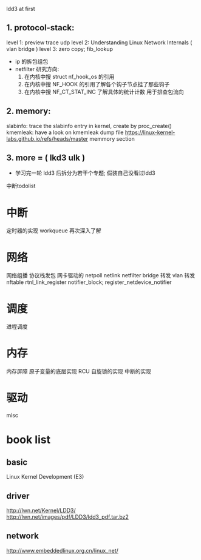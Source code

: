 ldd3 at first

## 1. protocol-stack:
 level 1: preview trace udp
 level 2: Understanding Linux Network Internals ( vlan bridge )
 level 3: zero copy; fib_lookup
 + ip 的拆包组包
 + netfilter 研究方向:
    1. 在内核中搜 struct nf_hook_os 的引用
    2. 在内核中搜 NF_HOOK 的引用了解各个钩子节点挂了那些钩子
    3. 在内核中搜 NF_CT_STAT_INC 了解具体的统计计数 用于排查包流向

## 2. memory:
 slabinfo: trace the slabinfo entry in kernel, create by proc_create()
 kmemleak: have a look on kmemleak dump file
 https://linux-kernel-labs.github.io/refs/heads/master memmory section

## 3. more = ( lkd3 ulk )


+ 学习完一轮 ldd3 后拆分为若干个专题; 假装自己没看过ldd3

中断todolist


# 中断
定时器的实现
workqueue 再次深入了解

# 网络
网络组播
协议栈发包
网卡驱动的 netpoll
netlink
netfilter
bridge 转发
vlan 转发
nftable
rtnl_link_register
notifier_block; register_netdevice_notifier

# 调度
进程调度

# 内存
内存屏障
原子变量的底层实现
RCU
自旋锁的实现
中断的实现

# 驱动
misc

# book list
## basic
Linux Kernel Development (E3)

## driver
http://lwn.net/Kernel/LDD3/
http://lwn.net/images/pdf/LDD3/ldd3_pdf.tar.bz2

## network
http://www.embeddedlinux.org.cn/linux_net/